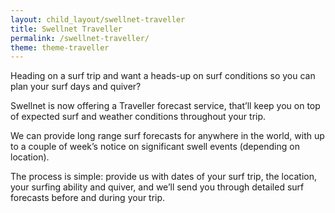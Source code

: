 ```yaml
---
layout: child_layout/swellnet-traveller
title: Swellnet Traveller
permalink: /swellnet-traveller/
theme: theme-traveller
---
```


<p class="lead">Heading on a surf trip and want a heads-up on surf conditions so you can plan your surf days and quiver?</p>

Swellnet is now offering a Traveller forecast service, that’ll keep you on top of expected surf and weather conditions throughout your trip.

We can provide long range surf forecasts for anywhere in the world, with up to a couple of week’s notice on significant swell events (depending on location).

The process is simple: provide us with dates of your surf trip, the location, your surfing ability and quiver, and we’ll send you through detailed surf forecasts before and during your trip.